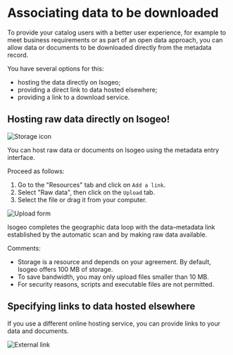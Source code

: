 # Associating data to be downloaded

To provide your catalog users with a better user experience, for example to meet business requirements or as part of an open data approach, you can allow data or documents to be downloaded directly from the metadata record.

You have several options for this:
* hosting the data directly on Isogeo;
* providing a direct link to data hosted elsewhere;
* providing a link to a download service.

## Hosting raw data directly on Isogeo!
![Storage icon](/assets/offer_schema_platform_resStorage.png "Hosting and storing data in the Isogeo cloud")

You can host raw data or documents on Isogeo using the metadata entry interface.

Proceed as follows:
1. Go to the "Resources" tab and click on `Add a link`.
2. Select "Raw data", then click on the `Upload` tab.
3. Select the file or drag it from your computer.

![Upload form](/assets/inv_edit_one_resource_download_upload.png "Dragging & dropping data or a file")

Isogeo completes the geographic data loop with the data–metadata link established by the automatic scan and by making raw data available.

Comments:
* Storage is a resource and depends on your agreement. By default, Isogeo offers 100 MB of storage.
* To save bandwidth, you may only upload files smaller than 10 MB.
* For security reasons, scripts and executable files are not permitted.


## Specifying links to data hosted elsewhere

If you use a different online hosting service, you can provide links to your data and documents.

![External link](/assets/inv_edit_one_resource_download_link.png "Linking to an external host location")

